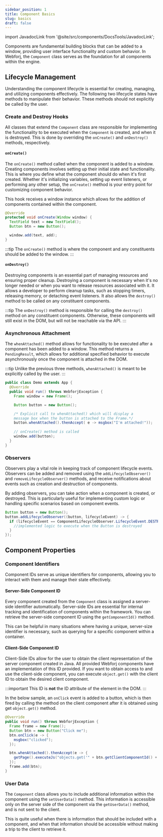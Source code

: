 ```yaml
---
sidebar_position: 1
title: Component Basics
slug: basics
draft: false
---
```


import JavadocLink from '@site/src/components/DocsTools/JavadocLink';

<JavadocLink type="engine" location="org/dwcj/component/Component" top='true'/>

Components are fundamental building blocks that can be added to a window, providing user interface functionality and custom behavior. In Webforj, the `Component` class serves as the foundation for all components within the engine.

## Lifecycle Management

Understanding the component lifecycle is essential for creating, managing, and utilizing components effectively. The following two lifecycle states have methods to manipulate their behavior. These methods should not explicitly be called by the user.

### Create and Destroy Hooks

All classes that extend the `Component` class are responsible for implementing the functionality to be executed when the `Component` is created, and when it is destroyed. This is done by overriding the `onCreate()` and `onDestroy()` methods, respectively.

#### `onCreate()`

The `onCreate()` method called when the component is added to a window. Creating components involves setting up their initial state and functionality. This is where you define what the component should do when it's first created. Whether it's initializing variables, setting up event listeners, or performing any other setup, the `onCreate()` method is your entry point for customizing component behavior. 

This hook receives a window instance which allows for the addition of components contained within the component.

```java
@Override
protected void onCreate(Window window) {
  TextField text = new TextField();
  Button btn = new Button();

  window.add(text, add);
}
```

:::tip
The `onCreate()` method is where the component and any constituents should be added to the window.
:::

#### `onDestroy()`

Destroying components is an essential part of managing resources and ensuring proper cleanup. Destroying a component is necessary when it's no longer needed or when you want to release resources associated with it. It allows a developer to perform cleanup tasks, such as stopping timers, releasing memory, or detaching event listeners. It also allows the `destroy()` method to be called on any constituent components.

:::tip
The `onDestroy()` method is responsible for calling the `destroy()` method on any constituent components. Otherwise, these components will still exist in the DOM, but will not be reachable via the API.
:::

### Asynchronous Attachment

The `whenAttached()` method allows for functionality to be executed after a component has been added to a window. This method returns a `PendingResult`, which allows for additional specified behavior to execute asynchronously once the component is attached in the DOM. 

:::tip
Unlike the previous three methods, `whenAttached()` is meant to be explicitly called by the user.
:::

```java
public class Demo extends App {
  @Override
  public void run() throws WebforjException {
    Frame window = new Frame();

    Button button = new Button(); 

    /* Explicit call to whenAttached() which will display a 
    message box when the button is attached to the Frame.*/
    button.whenAttached().thenAccept( e -> msgbox("I'm attached!")); 
  
    // onCreate() method is called
    window.add(button); 
  }
}
```

### Observers

Observers play a vital role in keeping track of component lifecycle events. Observers can be added and removed using the `addLifecycleObserver()` and `removeLifecycleObserver()` methods, and  receive notifications about events such as creation and destruction of components.

By adding observers, you can take action when a component is created, or destroyed. This is particularly useful for implementing custom logic or handling specific scenarios based on component events.

```java
Button button = new Button();
button.addLifecycleObserver((button, lifecycleEvent) -> {
  if (lifecycleEvent == ComponentLifecycleObserver.LifecycleEvent.DESTROY) {
    //implemented logic to execute when the Button is destroyed
  }
});
```

## Component Properties

### Component Identifiers

Component IDs serve as unique identifiers for components, allowing you to interact with them and manage their state effectively.

#### Server-Side Component ID

Every component created from the `Component` class is assigned a server-side identifier automatically. Server-side IDs are essential for internal tracking and identification of components within the framework. You can retrieve the server-side component ID using the `getComponentId()` method.

This can be helpful in many situations where having a unique, server-size identifier is necessary, such as querying for a specific component within a container.

#### Client-Side Component ID

Client-Side IDs allow for the user to obtain the client representation of the server component created in Java. All provided Webforj components have an implementation of this ID provided. If you want to obtain access to and use the client-side component, you can execute `object.get()` with the client ID to obtain the desired client component.

:::important
This ID is **not** the ID attribute of the element in the DOM.
:::

In the below sample, an `onClick` event is added to a button, which is then fired by calling the method on the client component after it is obtained using get `object.get()` method.

```java
@Override
public void run() throws WebforjException {
  Frame frame = new Frame();
  Button btn = new Button("Click me");
  btn.onClick(e -> {
    msgbox("clicked");
  });

  btn.whenAttached().thenAccept(e -> {
    getPage().executeJs("objects.get('" + btn.getClientComponentId() + "').click()");
  });
  frame.add(btn);
}
```

### User Data

The `Component` class allows you to include additional information within the component using the `setUserData()` method. This information is accessible only on the server side of the component via the `getUserData()` method, and is not sent to the client. 

This is quite useful when there is information that should be included with a component, and when that information should be accessible without making a trip to the client to retrieve it.


<!-- 
- Need an idea for a demo fro the lifecycle observer
- Need demo from Hyyan on getting the client side ID with JS
 -->